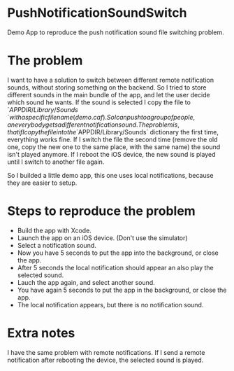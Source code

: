 # PushNotificationSoundSwitch
Demo App to reproduce the push notification sound file switching problem.

# The problem
I want to have a solution to switch between different remote notification sounds, without storing something on the backend. So I tried to store different sounds in the main bundle of the app, and let the user decide which sound he wants. If the sound is selected I copy the file to ´$APPDIR/Library/Sounds´ with a specific filename (demo.caf). So I can push to a group of people, an everybody gets a different notification sound. The problem is, that if I copy the file into the ´$APPDIR/Library/Sounds´ dictionary the first time, everything works fine. If I switch the file the second time (remove the old one, copy the new one to the same place, with the same name) the sound isn't played anymore. If I reboot the iOS device, the new sound is played until I switch to another file again.

So I builded a little demo app, this one uses local notifications, because they are easier to setup.

# Steps to reproduce the problem
- Build the app with Xcode.
- Launch the app on an iOS device. (Don't use the simulator)
- Select a notification sound.
- Now you have 5 seconds to put the app into the background, or close the app.
- After 5 seconds the local notification should appear an also play the selected sound.
- Lauch the app again, and select another sound.
- You have again 5 seconds to put the app in the background, or close the app.
- The local notification appears, but there is no notification sound.

# Extra notes
I have the same problem with remote notifications. If I send a remote notification after rebooting the device, the selected sound is played.
